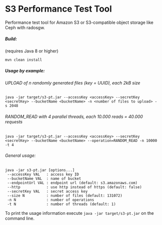 # S3 Performance Test Tool
Performance test tool for Amazon S3 or S3-compatible object storage like Ceph with radosgw.

##### Build:
(requires Java 8 or higher)
```
mvn clean install
```

##### Usage by example:

###### UPLOAD of n randomly generated files (key = UUID), each 2kB size
```
java -jar target/s3-pt.jar --accessKey <accessKey> --secretKey <secretKey> --bucketName <bucketName> -n <number of files to upload> -s 2048
```

###### RANDOM_READ with 4 parallel threads, each 10.000 reads = 40.000 requests
```
java -jar target/s3-pt.jar --accessKey <accessKey> --secretKey <secretKey> --bucketName <bucketName> --operation=RANDOM_READ -n 10000 -t 4
```

###### General usage:

```
java -jar s3-pt.jar [options...]
 --accessKey VAL   : access key ID
 --bucketName VAL  : name of bucket
 --endpointUrl VAL : endpoint url (default: s3.amazonaws.com)
 --http            : use http instead of https (default: false)
 --secretKey VAL   : secret access key
 --size N          : number of files (default: 131072)
 -n N              : number of operations
 -t N              : number of threads (default: 1)
```

To print the usage information execute `java -jar target/s3-pt.jar` on the command line.
